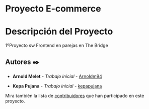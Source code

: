 # Proyecto E-commerce

# Descripción del Proyecto

1ºProyecto sw Frontend en parejas en The Bridge

## Autores ✒️

- **Arnold Melet** - _Trabajo inicial_ - [Arnoldm94](https://github.com/arnoldm94)

- **Kepa Pujana** - _Trabajo inicial_ - [kepapujana](https://github.com/kepapujana)

Mira también la lista de [contribuidores](https://github.com/arnoldm94/e-comerce/contributors) que han participado en este proyecto.
